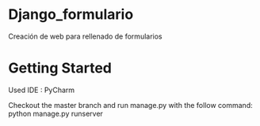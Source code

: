 # Django_formulario
Creación de web para rellenado de formularios

# Getting Started

Used IDE : PyCharm

Checkout the master branch and run manage.py with the follow command:
  python manage.py runserver <Port to establish the server>
